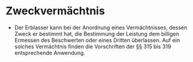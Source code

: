 # Zweckvermächtnis

- Der Erblasser kann bei der Anordnung eines Vermächtnisses, dessen Zweck er bestimmt hat, die Bestimmung der Leistung dem billigen Ermessen des Beschwerten oder eines Dritten überlassen. Auf ein solches Vermächtnis finden die Vorschriften der §§ 315 bis 319 entsprechende Anwendung.

